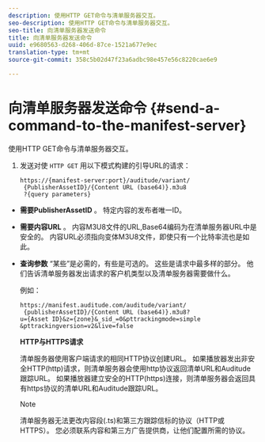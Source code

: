 ```yaml
---
description: 使用HTTP GET命令与清单服务器交互。
seo-description: 使用HTTP GET命令与清单服务器交互。
seo-title: 向清单服务器发送命令
title: 向清单服务器发送命令
uuid: e9680563-d268-406d-87ce-1521a677e9ec
translation-type: tm+mt
source-git-commit: 358c5b02d47f23a6adbc98e457e56c8220cae6e9

---
```



# 向清单服务器发送命令 {#send-a-command-to-the-manifest-server}

使用HTTP GET命令与清单服务器交互。

1. 发送对使 `HTTP GET` 用以下模式构建的引导URL的请求：

   ```
   https://{manifest-server:port}/auditude/variant/
    {PublisherAssetID}/{Content URL (base64)}.m3u8
    ?{query parameters}
   ```

* **需要PublisherAssetID** 。 特定内容的发布者唯一ID。

* **需要内容URL** 。 内容M3U8文件的URL,Base64编码为在清单服务器URL中是安全的。 内容URL必须指向变体M3U8文件，即使只有一个比特率流也是如此。

* **查询参数** “某些”是必需的，有些是可选的。 这些是请求中最多样的部分。 他们告诉清单服务器发出请求的客户机类型以及清单服务器需要做什么。

   例如：

   ```
   https://manifest.auditude.com/auditude/variant/
    {publisherAssetID}/{Content URL (base64)}.m3u8?
   u={Asset ID}&z={zone}&_sid_=0&pttrackingmode=simple
   &pttrackingversion=v2&live=false
   ```

   **HTTP与HTTPS请求**

   清单服务器使用客户端请求的相同HTTP协议创建URL。 如果播放器发出非安全HTTP(http)请求，则清单服务器会使用http协议返回清单URL和Auditude跟踪URL。 如果播放器建立安全的HTTP(https)连接，则清单服务器会返回具有https协议的清单URL和Auditude跟踪URL。

   >[!NOTE]
   >
   >清单服务器无法更改内容段(.ts)和第三方跟踪信标的协议（HTTP或HTTPS）。 您必须联系内容和第三方广告提供商，让他们配置所需的协议。